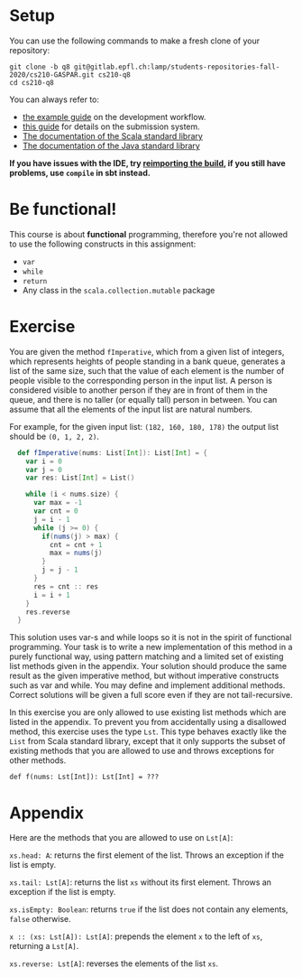 # Setup

You can use the following commands to make a fresh clone of your repository:

```
git clone -b q8 git@gitlab.epfl.ch:lamp/students-repositories-fall-2020/cs210-GASPAR.git cs210-q8
cd cs210-q8
```

You can always refer to:
  * [the example guide](https://gitlab.epfl.ch/lamp/cs210/blob/master/labs/example-lab.md) on the development workflow.
  * [this guide](https://gitlab.epfl.ch/lamp/cs210/blob/master/labs/grading-and-submission.md) for details on the submission system.
  * [The documentation of the Scala standard library](https://www.scala-lang.org/files/archive/api/2.13.3)
  * [The documentation of the Java standard
    library](https://docs.oracle.com/en/java/javase/15/docs/api/index.html)

**If you have issues with the IDE, try [reimporting the build](https://gitlab.epfl.ch/lamp/cs210/-/blob/master/labs/example-lab.md#ide-features-like-type-on-hover-or-go-to-definition-do-not-work), if you still have problems, use `compile` in sbt instead.**

# Be functional!

This course is about **functional** programming, therefore you're not allowed to use the following
constructs in this assignment:
- `var`
- `while`
- `return`
- Any class in the `scala.collection.mutable` package

# Exercise

You are given the method `fImperative`, which from a given list of integers, which represents heights of people standing in a bank queue, generates a list of the same size, such that the value of each element is the number of people visible to the corresponding person in the input list. A person is considered visible to another person if they are in front of them in the queue, and there is no taller (or equally tall) person in between. You can assume that all the elements of the input list are natural numbers.

For example, for the given input list: `(182, 160, 180, 178)` the output list should be `(0, 1, 2, 2)`.

```scala
  def fImperative(nums: List[Int]): List[Int] = {
    var i = 0
    var j = 0
    var res: List[Int] = List()

    while (i < nums.size) {
      var max = -1
      var cnt = 0
      j = i - 1
      while (j >= 0) {
        if(nums(j) > max) {
          cnt = cnt + 1
          max = nums(j)
        }
        j = j - 1
      }
      res = cnt :: res
      i = i + 1
    }
    res.reverse
  }
```

This solution uses var-s and while loops so it is not in the spirit of functional programming. Your task is to write a new implementation of this method in a purely functional way, using pattern matching and a limited set of existing list methods given in the appendix. Your solution should produce the same result as the given imperative method, but without imperative constructs such as var and while. You may define and implement additional methods. Correct solutions will be given a full score even if they are not tail-recursive.

In this exercise you are only allowed to use existing list methods which are listed in the appendix. To prevent you from accidentally using a disallowed method, this exercise uses the type `Lst`. This type behaves exactly like the `List` from Scala standard library, except that it only supports the subset of existing methods that you are allowed to use and throws exceptions for other methods.

`def f(nums: Lst[Int]): Lst[Int] = ???`

# Appendix

Here are the methods that you are allowed to use on `Lst[A]`:

`xs.head: A`: returns the first element of the list. Throws an exception if the list is empty.

`xs.tail: Lst[A]`: returns the list `xs` without its first element. Throws an exception if the list is empty.

`xs.isEmpty: Boolean`: returns `true` if the list does not contain any elements, `false` otherwise.

`x :: (xs: Lst[A]): Lst[A]`: prepends the element `x` to the left of `xs`, returning a `Lst[A]`.

`xs.reverse: Lst[A]`: reverses the elements of the list `xs`.
